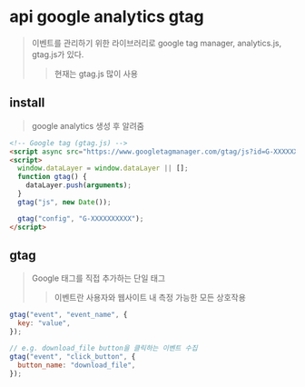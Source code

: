 # api google analytics gtag

> 이벤트를 관리하기 위한 라이브러리로 google tag manager, analytics.js, gtag.js가 있다.
>
> > 현재는 gtag.js 많이 사용

## install

> google analytics 생성 후 알려줌

```html
<!-- Google tag (gtag.js) -->
<script async src="https://www.googletagmanager.com/gtag/js?id=G-XXXXXXXXXX"></script>
<script>
  window.dataLayer = window.dataLayer || [];
  function gtag() {
    dataLayer.push(arguments);
  }
  gtag("js", new Date());

  gtag("config", "G-XXXXXXXXXX");
</script>
```

## gtag

> Google 태그를 직접 추가하는 단일 태그
>
> > 이벤트란 사용자와 웹사이트 내 측정 가능한 모든 상호작용

```js
gtag("event", "event_name", {
  key: "value",
});

// e.g. download_file button을 클릭하는 이벤트 수집
gtag("event", "click_button", {
  button_name: "download_file",
});
```
